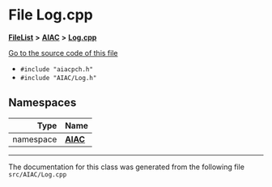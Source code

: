 

# File Log.cpp



[**FileList**](files.md) **>** [**AIAC**](dir_21da83368f7816722f2b707a7b03c84f.md) **>** [**Log.cpp**](Log_8cpp.md)

[Go to the source code of this file](Log_8cpp_source.md)



* `#include "aiacpch.h"`
* `#include "AIAC/Log.h"`













## Namespaces

| Type | Name |
| ---: | :--- |
| namespace | [**AIAC**](namespaceAIAC.md) <br> |





















































------------------------------
The documentation for this class was generated from the following file `src/AIAC/Log.cpp`

